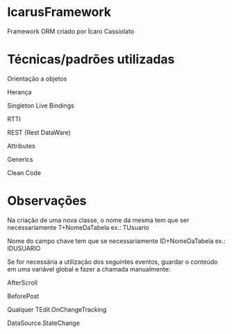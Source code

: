 # IcarusFramework
Framework ORM criado por Ícaro Cassiolato

# Técnicas/padrões utilizadas

Orientação a objetos

Herança

Singleton
Live Bindings

RTTI

REST (Rest DataWare)

Attributes

Generics

Clean Code

# Observações
Na criação de uma nova classe, o nome da mesma tem que ser necessariamente T+NomeDaTabela
ex.: TUsuario

Nome do campo chave tem que se necessariamente ID+NomeDaTabela
ex.: IDUSUARIO

Se for necessária a utilização dos seguintes eventos, guardar o conteúdo em uma variável global e fazer a chamada manualmente:

AfterScroll

BeforePost

Qualquer TEdit.OnChangeTracking

DataSource.StateChange
